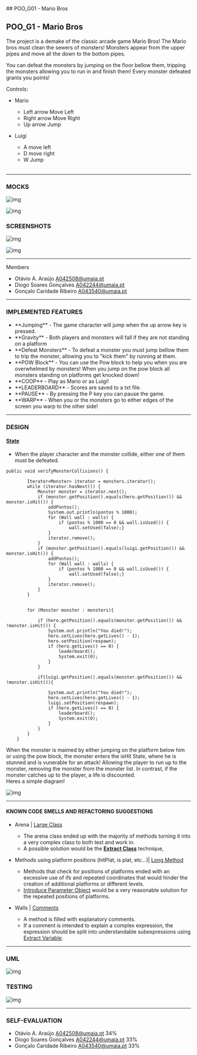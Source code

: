 \## POO\_G01 - Mario Bros

## POO_G1 - Mario Bros
The project is a demake of the classic arcade game Mario Bros!
The Mario bros must clean the sewers of monsters! Monsters appear from the upper pipes and move all the down to the bottom pipes.

You can defeat the monsters by jumping on the floor bellow them, tripping the monsters allowing you to run in and finish them! Every monster defeated grants you points!


Controls:<br>
- Mario
	- Left arrow Move Left
	- Right arrow Move Right
	- Up arrow Jump

- Luigi
	- A move left
	- D move right
	- W Jump
  <br>
------

### MOCKS
 
![img](https://github.com/Otavio-A/TAG01/blob/master/Docs/Mocks/Arena.png)

![img](https://github.com/Otavio-A/TAG01/blob/master/Docs/Mocks/IMG_0935.jpeg)


### SCREENSHOTS

![img](https://github.com/Otavio-A/TAG01/blob/master/Docs/Mocks/screenshotgame.png)

![img](https://github.com/Otavio-A/TAG01/blob/master/Docs/Mocks/pausedScreen.png)

------
Members
  - Otávio A. Araújo A042508@umaia.pt
  - Diogo Soares Gonçalves A042244@umaia.pt
  - Gonçalo Caridade Ribeiro A043540@umaia.pt
------
### IMPLEMENTED FEATURES

- \*\*Jumping\*\* - The game character will jump when the up arrow key is pressed.
- \*\*Gravity\*\* - Both players and monsters will fall if they are not standing on a platform
- \*\*Defeat Monsters\*\* - To defeat a monster you must jump bellow them to trip the monster, allowing you to "kick them" by running at them.
- \*\*POW Block\*\* - You can use the Pow block to help you when you are overwhelmed by monsters! When you jump on the pow block all monsters standing on platforms get knocked down!
- \*\*COOP\*\* - Play as Mario or as Luigi!
- \*\*LEADERBOARD\*\* - Scores are saved to a txt file.
- \*\*PAUSE\*\* - By pressing the P key you can pause the game.
- \*\*WARP\*\* - When you or the monsters go to either edges of the screen you warp to the other side!
------

### DESIGN

#### [State](https://refactoring.guru/design-patterns/state)
- When the player character and the monster collide, either one of them must be defeated.
```
public void verifyMonsterCollisions() {

        Iterator<Monster> iterator = monsters.iterator();
        while (iterator.hasNext()) {
            Monster monster = iterator.next();
            if (monster.getPosition().equals(hero.getPosition()) && monster.isHit()) {
                addPontos();
                System.out.println(pontos % 1000);
                for (Wall wall : walls) {
                    if (pontos % 1000 == 0 && wall.isUsed()) {
                        wall.setUsed(false);}
                }
                iterator.remove();
            }
            if (monster.getPosition().equals(luigi.getPosition()) && monster.isHit()) {
                addPontos();
                for (Wall wall : walls) {
                    if (pontos % 1000 == 0 && wall.isUsed()) {
                        wall.setUsed(false);}
                }
                iterator.remove();
            }
        }


        for (Monster monster : monsters){

            if (hero.getPosition().equals(monster.getPosition()) && !monster.isHit()) {
                System.out.println("You died!");
                hero.setLives(hero.getLives() - 1);
                hero.setPosition(respawn);
                if (hero.getLives() == 0) {
                    leaderboard();
                    System.exit(0);
                }
            }

            if(luigi.getPosition().equals(monster.getPosition()) && !monster.isHit()){

                System.out.println("You died!");
                hero.setLives(hero.getLives() - 1);
                luigi.setPosition(respawn);
                if (hero.getLives() == 0) {
                    leaderboard();
                    System.exit(0);
                }
            }
        }
    }
```

When the monster is maimed by either jumping on the platform below him or using the pow block, the monster enters the isHit State, where he is stunned and is vunerable for an attack! Allowing
the player to run up to the monster, removing the monster from the monster list.
In contrast, if the monster catches up to the player, a life is discounted.<br>
Heres a simple diagram!

![img](https://github.com/Otavio-A/TAG01/blob/master/Docs/Mocks/diagramastate.png)


------

#### KNOWN CODE SMELLS AND REFACTORING SUGGESTIONS

- Arena | [Large Class](https://refactoring.guru/smells/large-class)
	- The arena class ended up with the majority of methods turning it into a very complex class to both test and work in.
	- A possible solution would be the **[Extract Class](https://refactoring.guru/extract-class)** technique, 


- Methods using platform positions (hitPlat, is plat, etc...)| [Long Method](https://refactoring.guru/smells/long-method)
	- Methods that check for positions of platforms ended with an excessive use of ifs and repeated coordinates that would hinder the creation of additional platforms or different levels.
	- [Introduce Parameter Object](https://refactoring.guru/introduce-parameter-object) would be a very reasonable solution for the repeated positions of platforms.

 - Walls |  [Comments](https://refactoring.guru/smells/comments)
	 - A method is filled with explanatory comments.
 	 - If a comment is intended to explain a complex expression, the expression should be split into understandable subexpressions using [Extract Variable](https://refactoring.guru/extract-variable).
  
  ------

### UML
![img](https://github.com/Otavio-A/TAG01/blob/master/Docs/Mocks/Uml.png)



### TESTING
![img](https://github.com/Otavio-A/TAG01/blob/master/Docs/Mocks/testCoverage.png)
	
------
### SELF-EVALUATION
  - Otávio A. Araújo A042508@umaia.pt 34%
  - Diogo Soares Gonçalves A042244@umaia.pt 33%
  - Gonçalo Caridade Ribeiro A043540@umaia.pt 33%

